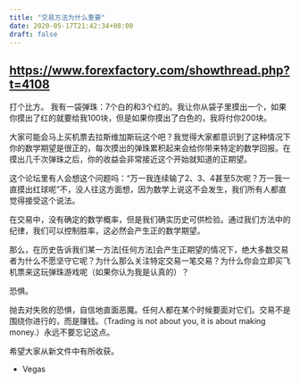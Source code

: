 ```yaml
---
title: "交易方法为什么重要"
date: 2020-05-17T21:42:34+08:00
draft: false
---
```

https://www.forexfactory.com/showthread.php?t=4108
---

打个比方。
我有一袋弹珠：7个白的和3个红的。我让你从袋子里摸出一个，如果你摸出了红的就要给我100块，但是如果你摸出了白色的，我将付你200块。

大家可能会马上买机票去拉斯维加斯玩这个吧？我觉得大家都意识到了这种情况下你的数学期望是很正的，每次摸出的弹珠累积起来会给你带来特定的数学回报。在摸出几千次弹珠之后，你的收益会非常接近这个开始就知道的正期望。

这个论坛里有人会想这个问题吗：“万一我连续输了2、3、4甚至5次呢？万一我一直摸出红球呢”不，没人往这方面想，因为数学上说这不会发生，我们所有人都直觉得接受这个说法。

在交易中，没有确定的数学概率，但是我们确实历史可供检验。通过我们方法中的纪律，我们可以控制胜率，这必然会产生正的数学期望。

那么，在历史告诉我们某一方法[任何方法]会产生正期望的情况下，绝大多数交易者为什么不愿坚守它呢？为什么那么关注特定交易一笔交易？为什么你会立即买飞机票来这玩弹珠游戏呢（如果你认为我是认真的）？

恐惧。

抛去对失败的恐惧，自信地直面恶魔。任何人都在某个时候要面对它们。交易不是围绕你进行的，而是赚钱。（Trading is not about you, it is about making money.）永远不要忘记这点。

希望大家从新文件中有所收获。

- Vegas